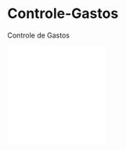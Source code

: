 # Controle-Gastos
Controle de Gastos


![Logo of the project](https://github.com/LucasLBB/Controle-Gastos/blob/master/readme_images/logo.png)
